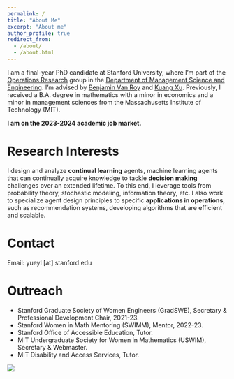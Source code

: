 ```yaml
---
permalink: /
title: "About Me"
excerpt: "About me"
author_profile: true
redirect_from: 
  - /about/
  - /about.html
---
```


I am a final-year PhD candidate at Stanford University, where I’m part of the [Operations Research](https://or.stanford.edu/) group in the [Department of Management Science and Engineering](https://msande.stanford.edu/). I’m advised by [Benjamin Van Roy](https://web.stanford.edu/~bvr/) and [Kuang Xu](https://gsb-faculty.stanford.edu/kuang-xu/). Previously, I received a B.A. degree in mathematics with a minor in economics and a minor in management sciences from the Massachusetts Institute of Technology (MIT). 

**I am on the 2023-2024 academic job market.**

Research Interests
======

I design and analyze **continual learning** agents, machine learning agents that can continually acquire knowledge to tackle **decision making** challenges over an extended lifetime. To this end, I leverage tools from probability theory, stochastic modeling, information theory, etc. I also work to specialize agent design principles to specific **applications in operations**, such as recommendation systems, developing algorithms that are efficient and scalable. 

Contact
======
Email: yueyl [at] stanford.edu

Outreach
======
* Stanford Graduate Society of Women Engineers (GradSWE), Secretary & Professional Development Chair, 2021-23.
* Stanford Women in Math Mentoring (SWIMM), Mentor, 2022-23. 
* Stanford Office of Accessible Education, Tutor.
* MIT Undergraduate Society for Women in Mathematics (USWIM), Secretary & Webmaster.
* MIT Disability and Access Services, Tutor.

<a href="https://clustrmaps.com/site/1bwek" title="Visit tracker"><img src="//clustrmaps.com/map_v2.png?cl=000000&w=a&t=tt&d=WSR-EUF_yfrzxwA_vWWKcLNEWn7Q_Ev9pNTvsTq8KhM&co=ffffff" /></a>
